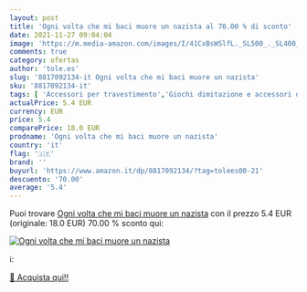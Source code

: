 ```yaml
---
layout: post
title: 'Ogni volta che mi baci muore un nazista al 70.00 % di sconto'
date: 2021-11-27 09:04:04
image: 'https://m.media-amazon.com/images/I/41CxBsWSlfL._SL500_._SL400_.jpg'
comments: true
category: ofertas
author: 'tole.es'
slug: '8817092134-it Ogni volta che mi baci muore un nazista'
sku: '8817092134-it'
tags: [ 'Accessori per travestimento','Giochi dimitazione e accessori di travestimento','Giochi e giocattoli','Letteratura e narrativa','Libri','Poesia','Poesia europea','Poesia italiana','Poesia regionale e culturale', ]
actualPrice: 5.4 EUR
currency: EUR
price: 5.4
comparePrice: 18.0 EUR
prodname: 'Ogni volta che mi baci muore un nazista'
country: 'it'
flag: '🇮🇹'
brand: ''
buyurl: 'https://www.amazon.it/dp/8817092134/?tag=tolees00-21'
descuento: '70.00'
average: '5.4'
---
```


Puoi trovare [Ogni volta che mi baci muore un nazista](https://www.amazon.it/dp/8817092134/?tag=tolees00-21) con il prezzo 5.4 EUR (originale: 18.0 EUR) 70.00 % sconto qui:

[![Ogni volta che mi baci muore un nazista](https://m.media-amazon.com/images/I/41CxBsWSlfL._SL500_._SL400_.jpg)](https://www.amazon.it/dp/8817092134/?tag=tolees00-21)

ℹ️:


[🛒 Acquista qui!!](https://www.amazon.it/dp/8817092134/?tag=tolees00-21)
